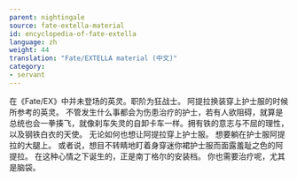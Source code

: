 ```yaml
---
parent: nightingale
source: fate-extella-material
id: encyclopedia-of-fate-extella
language: zh
weight: 44
translation: "Fate/EXTELLA material (中文)"
category:
- servant
---
```


在《Fate/EX》中并未登场的英灵。职阶为狂战士。
阿提拉换装穿上护士服的时候所参考的英灵。
不管发生什么事都会为伤患治疗的护士，若有人欲阻碍，就算是总统也会一拳揍飞，就像刹车失灵的自卸卡车一样。拥有铁的意志与不屈的理性，以及钢铁白衣的天使。
无论如何也想让阿提拉穿上护士服。
想要躺在护士服阿提拉的大腿上。
或者说，想目不转睛地盯着身穿迷你裙护士服而面露羞耻之色的阿提拉。
在这种心情之下诞生的，正是南丁格尔的安装档。
你也需要治疗呢，尤其是脑袋。
